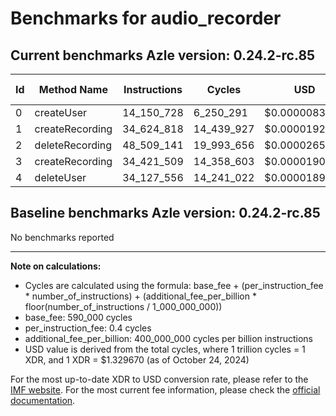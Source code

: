 # Benchmarks for audio_recorder

## Current benchmarks Azle version: 0.24.2-rc.85

| Id  | Method Name     | Instructions | Cycles     | USD           | USD/Million Calls |
| --- | --------------- | ------------ | ---------- | ------------- | ----------------- |
| 0   | createUser      | 14_150_728   | 6_250_291  | $0.0000083108 | $8.31             |
| 1   | createRecording | 34_624_818   | 14_439_927 | $0.0000192003 | $19.20            |
| 2   | deleteRecording | 48_509_141   | 19_993_656 | $0.0000265850 | $26.58            |
| 3   | createRecording | 34_421_509   | 14_358_603 | $0.0000190922 | $19.09            |
| 4   | deleteUser      | 34_127_556   | 14_241_022 | $0.0000189359 | $18.93            |

## Baseline benchmarks Azle version: 0.24.2-rc.85

No benchmarks reported

---

**Note on calculations:**

-   Cycles are calculated using the formula: base_fee + (per_instruction_fee \* number_of_instructions) + (additional_fee_per_billion \* floor(number_of_instructions / 1_000_000_000))
-   base_fee: 590_000 cycles
-   per_instruction_fee: 0.4 cycles
-   additional_fee_per_billion: 400_000_000 cycles per billion instructions
-   USD value is derived from the total cycles, where 1 trillion cycles = 1 XDR, and 1 XDR = $1.329670 (as of October 24, 2024)

For the most up-to-date XDR to USD conversion rate, please refer to the [IMF website](https://www.imf.org/external/np/fin/data/rms_sdrv.aspx).
For the most current fee information, please check the [official documentation](https://internetcomputer.org/docs/current/developer-docs/gas-cost#execution).
